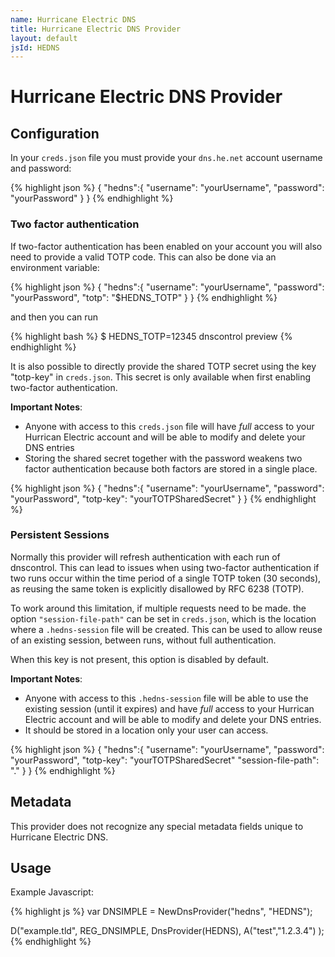 ```yaml
---
name: Hurricane Electric DNS
title: Hurricane Electric DNS Provider
layout: default
jsId: HEDNS
---
```

# Hurricane Electric DNS Provider
## Configuration
In your `creds.json` file you must provide your `dns.he.net` account username and password:

{% highlight json %}
{
  "hedns":{
    "username": "yourUsername",
    "password": "yourPassword"
  }
}
{% endhighlight %}

### Two factor authentication

If two-factor authentication has been enabled on your account you will also need to provide a valid TOTP code.
This can also be done via an environment variable:

{% highlight json %}
{
  "hedns":{
    "username": "yourUsername",
    "password": "yourPassword",
    "totp": "$HEDNS_TOTP"
  }
}
{% endhighlight %}

and then you can run

{% highlight bash %}
$ HEDNS_TOTP=12345 dnscontrol preview
{% endhighlight %}

It is also possible to directly provide the shared TOTP secret using the key "totp-key" in `creds.json`. This secret is
only available when first enabling two-factor authentication.

**Important Notes**:
* Anyone with access to this `creds.json` file will have *full* access to your Hurrican Electric account and will be 
  able to modify and delete your DNS entries
* Storing the shared secret together with the password weakens two factor authentication because both factors are stored
  in a single place.

{% highlight json %}
{
  "hedns":{
    "username": "yourUsername",
    "password": "yourPassword",
    "totp-key": "yourTOTPSharedSecret"
  }
}
{% endhighlight %}

### Persistent Sessions

Normally this provider will refresh authentication with each run of dnscontrol. This can lead to issues when using
two-factor authentication if two runs occur within the time period of a single TOTP token (30 seconds), as reusing the
same token is explicitly disallowed by RFC 6238 (TOTP).

To work around this limitation, if multiple requests need to be made. the option `"session-file-path"` can be set in
`creds.json`, which is the location where a `.hedns-session` file will be created. This can be used to allow reuse of an
existing session, between runs, without full authentication.

When this key is not present, this option is disabled by default.

**Important Notes**:
* Anyone with access to this `.hedns-session` file will be able to use the existing session (until it expires) and have
  *full* access to your Hurrican Electric account and will be able to modify and delete your DNS entries.
* It should be stored in a location only your user can access.

{% highlight json %}
{
  "hedns":{
    "username": "yourUsername",
    "password": "yourPassword",
    "totp-key": "yourTOTPSharedSecret"
    "session-file-path": "."
  }
}
{% endhighlight %}


## Metadata
This provider does not recognize any special metadata fields unique to Hurricane Electric DNS.

## Usage
Example Javascript:

{% highlight js %}
var DNSIMPLE = NewDnsProvider("hedns", "HEDNS");

D("example.tld", REG_DNSIMPLE, DnsProvider(HEDNS),
    A("test","1.2.3.4")
);
{% endhighlight %}
